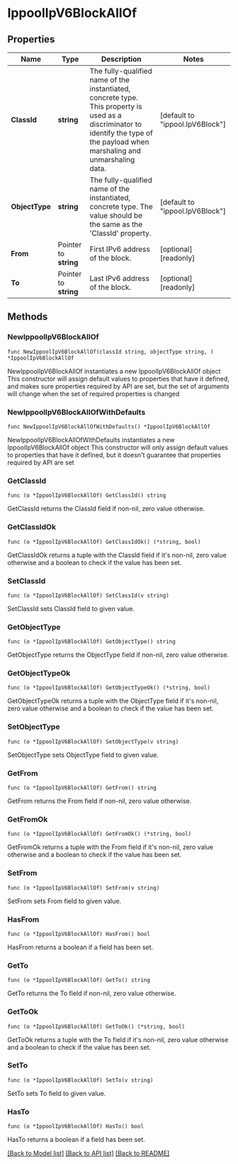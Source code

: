 # IppoolIpV6BlockAllOf

## Properties

Name | Type | Description | Notes
------------ | ------------- | ------------- | -------------
**ClassId** | **string** | The fully-qualified name of the instantiated, concrete type. This property is used as a discriminator to identify the type of the payload when marshaling and unmarshaling data. | [default to "ippool.IpV6Block"]
**ObjectType** | **string** | The fully-qualified name of the instantiated, concrete type. The value should be the same as the &#39;ClassId&#39; property. | [default to "ippool.IpV6Block"]
**From** | Pointer to **string** | First IPv6 address of the block. | [optional] [readonly] 
**To** | Pointer to **string** | Last IPv6 address of the block. | [optional] [readonly] 

## Methods

### NewIppoolIpV6BlockAllOf

`func NewIppoolIpV6BlockAllOf(classId string, objectType string, ) *IppoolIpV6BlockAllOf`

NewIppoolIpV6BlockAllOf instantiates a new IppoolIpV6BlockAllOf object
This constructor will assign default values to properties that have it defined,
and makes sure properties required by API are set, but the set of arguments
will change when the set of required properties is changed

### NewIppoolIpV6BlockAllOfWithDefaults

`func NewIppoolIpV6BlockAllOfWithDefaults() *IppoolIpV6BlockAllOf`

NewIppoolIpV6BlockAllOfWithDefaults instantiates a new IppoolIpV6BlockAllOf object
This constructor will only assign default values to properties that have it defined,
but it doesn't guarantee that properties required by API are set

### GetClassId

`func (o *IppoolIpV6BlockAllOf) GetClassId() string`

GetClassId returns the ClassId field if non-nil, zero value otherwise.

### GetClassIdOk

`func (o *IppoolIpV6BlockAllOf) GetClassIdOk() (*string, bool)`

GetClassIdOk returns a tuple with the ClassId field if it's non-nil, zero value otherwise
and a boolean to check if the value has been set.

### SetClassId

`func (o *IppoolIpV6BlockAllOf) SetClassId(v string)`

SetClassId sets ClassId field to given value.


### GetObjectType

`func (o *IppoolIpV6BlockAllOf) GetObjectType() string`

GetObjectType returns the ObjectType field if non-nil, zero value otherwise.

### GetObjectTypeOk

`func (o *IppoolIpV6BlockAllOf) GetObjectTypeOk() (*string, bool)`

GetObjectTypeOk returns a tuple with the ObjectType field if it's non-nil, zero value otherwise
and a boolean to check if the value has been set.

### SetObjectType

`func (o *IppoolIpV6BlockAllOf) SetObjectType(v string)`

SetObjectType sets ObjectType field to given value.


### GetFrom

`func (o *IppoolIpV6BlockAllOf) GetFrom() string`

GetFrom returns the From field if non-nil, zero value otherwise.

### GetFromOk

`func (o *IppoolIpV6BlockAllOf) GetFromOk() (*string, bool)`

GetFromOk returns a tuple with the From field if it's non-nil, zero value otherwise
and a boolean to check if the value has been set.

### SetFrom

`func (o *IppoolIpV6BlockAllOf) SetFrom(v string)`

SetFrom sets From field to given value.

### HasFrom

`func (o *IppoolIpV6BlockAllOf) HasFrom() bool`

HasFrom returns a boolean if a field has been set.

### GetTo

`func (o *IppoolIpV6BlockAllOf) GetTo() string`

GetTo returns the To field if non-nil, zero value otherwise.

### GetToOk

`func (o *IppoolIpV6BlockAllOf) GetToOk() (*string, bool)`

GetToOk returns a tuple with the To field if it's non-nil, zero value otherwise
and a boolean to check if the value has been set.

### SetTo

`func (o *IppoolIpV6BlockAllOf) SetTo(v string)`

SetTo sets To field to given value.

### HasTo

`func (o *IppoolIpV6BlockAllOf) HasTo() bool`

HasTo returns a boolean if a field has been set.


[[Back to Model list]](../README.md#documentation-for-models) [[Back to API list]](../README.md#documentation-for-api-endpoints) [[Back to README]](../README.md)


